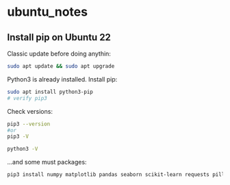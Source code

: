 # ubuntu_notes
## Install pip on Ubuntu 22

Classic update before doing anythin:
```sh
sudo apt update && sudo apt upgrade
```

Python3 is already installed. Install pip:
```sh
sudo apt install python3-pip
# verify pip3
```

Check versions:
```sh
pip3 --version
#or
pip3 -V

python3 -V
```

...and some must packages:
```sh
pip3 install numpy matplotlib pandas seaborn scikit-learn requests pillow
```
